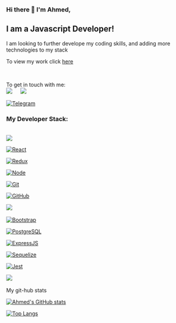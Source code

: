 ### Hi there 👋 I'm Ahmed, 
## I am a Javascript Developer!


<p>I am looking to further develope my coding skills, and adding more technologies to my stack<p>
  
  <p>To view my work click <span><a href="https://github.com/Ahmed-Yehya84?tab=repositories&q=&type=public&language=&sort=">here</a><span></p>
    <br>

<p>To get in touch with me:

<br>
<a target="_blank" href="https://www.linkedin.com/in/ahmed-abdelkhalek-021475aa/"><img src="https://img.shields.io/badge/-LinkedIn-0077B5?style=for-the-badge&logo=Linkedin&logoColor=white"></img></a>
&emsp;
<a target="_blank" href="mailto:ahmedyehya84@gmail.com"><img src="https://img.shields.io/badge/-Gmail-D14836?style=for-the-badge&logo=Gmail&logoColor=white"></img></a>
&emsp;

<a target="_blank" href="https://t.me/ahmedyehya84">![Telegram](https://img.shields.io/badge/Telegram-2CA5E0?style=for-the-badge&logo=telegram&logoColor=white)</a>
&emsp;

### My Developer Stack:
<br>
<img src="https://img.shields.io/badge/JavaScript-F7DF1E?style=for-the-badge&logo=javascript&logoColor=black"/>

[![React](https://shields.io/badge/-React-f9fbfa?logo=react&style=for-the-badge)](https://reactjs.org/)&nbsp;

[![Redux](https://shields.io/badge/-Redux-710B77?logo=redux&style=for-the-badge)](https://redux.js.org/)&nbsp;

[![Node](https://shields.io/badge/-Node-333?logo=node.js&style=for-the-badge)](https://nodejs.org/en/)&nbsp;

[![Git](https://shields.io/badge/-Git-f0efe7?logo=git&style=for-the-badge)](https://git-scm.com/)&nbsp;

[![GitHub](https://shields.io/badge/-GitHub-333?logo=GitHub&style=for-the-badge)](https://github.com/)&nbsp;

<img src="https://img.shields.io/badge/HTML-239120?style=for-the-badge&logo=html5&logoColor=white"/> &nbsp;

[![Bootstrap](https://img.shields.io/badge/-Bootstrap-f9fbfa?logo=bootstrap&style=for-the-badge)](https://getbootstrap.com/)&nbsp;

[![PostgreSQL](https://img.shields.io/badge/-PostgreSQL-f9fbfa?logo=PostgreSQL&style=for-the-badge)](https://www.postgresql.org/)&nbsp;

[![ExpressJS](https://img.shields.io/badge/-Express.js-333?logo=express&style=for-the-badge)](https://expressjs.com/ru/)&nbsp;

[![Sequelize](https://img.shields.io/badge/-Sequelize-f9fbfa?logo=Sequelize&style=for-the-badge)](https://sequelize.org/master/)&nbsp;

[![Jest](https://img.shields.io/badge/-Jest-97737e?logo=jest&style=for-the-badge)](https://jestjs.io/ru)

<img src="https://img.shields.io/badge/CSS-239120?&style=for-the-badge&logo=css3&logoColor=white"/> &nbsp;

<p>My git-hub stats<p>

[![Ahmed's GitHub stats](https://github-readme-stats.vercel.app/api?username=Ahmed-yehya84)](https://github.com/Ahmed-yehya84/github-readme-stats)
  
[![Top Langs](https://github-readme-stats.vercel.app/api/top-langs/?username=Ahmed-yehya84&langs_count=5)](https://github.com/Ahmed-yehya84/github-readme-stats)


<!--
**Ahmed-Yehya84/Ahmed-yehya84** is a ✨ _special_ ✨ repository because its `README.md` (this file) appears on your GitHub profile.

Here are some ideas to get you started:

- 🔭 I’m currently working on ...
- 🌱 I’m currently learning ...
- 👯 I’m looking to collaborate on ...
- 🤔 I’m looking for help with ...
- 💬 Ask me about ...
- 📫 How to reach me: ...
- 😄 Pronouns: ...
- ⚡ Fun fact: ...
-->
